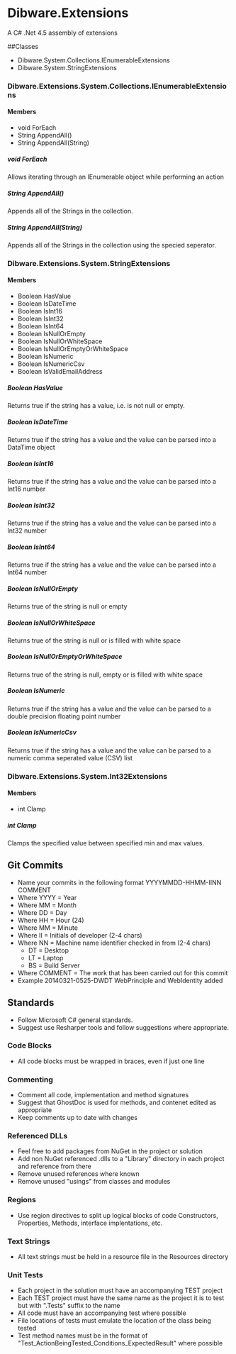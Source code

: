 Dibware.Extensions
==================

A C# .Net 4.5 assembly of extensions

##Classes
* Dibware.System.Collections.IEnumerableExtensions
* Dibware.System.StringExtensions

### Dibware.Extensions.System.Collections.IEnumerableExtensions
#### Members
* void ForEach<T>
* String AppendAll()
* String AppendAll(String)

##### void ForEach<T>
Allows iterating through an IEnumerable object while performing an action

##### String AppendAll()
Appends all of the Strings in the collection.

##### String AppendAll(String)
Appends all of the Strings in the collection using the specied seperator.


### Dibware.Extensions.System.StringExtensions
#### Members
* Boolean HasValue
* Boolean IsDateTime
* Boolean IsInt16
* Boolean IsInt32
* Boolean IsInt64
* Boolean IsNullOrEmpty
* Boolean IsNullOrWhiteSpace
* Boolean IsNullOrEmptyOrWhiteSpace
* Boolean IsNumeric
* Boolean IsNumericCsv
* Boolean IsValidEmailAddress

##### Boolean HasValue
Returns true if the string has a value, i.e. is not null or empty.

##### Boolean IsDateTime
Returns true if the string has a value and the value can be parsed into a DataTime object

##### Boolean IsInt16
Returns true if the string has a value and the value can be parsed into a Int16 number

##### Boolean IsInt32
Returns true if the string has a value and the value can be parsed into a Int32 number

##### Boolean IsInt64
Returns true if the string has a value and the value can be parsed into a Int64 number

##### Boolean IsNullOrEmpty
Returns true of the string is null or empty

##### Boolean IsNullOrWhiteSpace
Returns true of the string is null or is filled with white space

##### Boolean IsNullOrEmptyOrWhiteSpace
Returns true of the string is null, empty or is filled with white space

##### Boolean IsNumeric
Returns true if the string has a value and the value can be parsed to a double precision floating point number

##### Boolean IsNumericCsv
Returns true if the string has a value and the value can be parsed to a numeric comma seperated value (CSV) list

### Dibware.Extensions.System.Int32Extensions
#### Members
* int Clamp

##### int Clamp
Clamps the specified value between specified min and max values.


## Git Commits
* Name your commits in the following format YYYYMMDD-HHMM-IINN COMMENT
* Where YYYY    = Year
* Where MM      = Month
* Where DD      = Day
* Where HH      = Hour (24)
* Where MM      = Minute
* Where II      = Initials of developer (2-4 chars)
* Where NN      = Machine name identifier checked in from (2-4 chars)
    * DT = Desktop
    * LT = Laptop 
    * BS = Build Server
* Where COMMENT = The work that has been carried out for this commit
* Example 20140321-0525-DWDT WebPrinciple and WebIdentity added

## Standards
* Follow Microsoft C# general standards. 
* Suggest use Resharper tools and follow suggestions where appropriate.

### Code Blocks
* All code blocks must be wrapped in braces, even if just one line

### Commenting
* Comment all code, implementation and method signatures 
* Suggest that GhostDoc is used for methods, and contenet edited as appropriate
* Keep comments up to date with changes

### Referenced DLLs
* Feel free to add packages from NuGet in the project or solution
* Add non NuGet referenced .dlls to a "Library" directory in each project and reference from there
* Remove unused references where known
* Remove unused "usings" from classes and modules

### Regions
* Use region directives to split up logical blocks of code Constructors, Properties, Methods, interface implentations, etc.

### Text Strings
* All text strings must be held in a resource file in the Resources directory

### Unit Tests
* Each project in the solution must have an accompanying TEST project
* Each TEST project must have the same name as the project it is to test but with ".Tests" suffix to the name
* All code must have an accompanying test where possible
* File locations of tests must emulate the location of the class being tested
* Test method names must be in the format of "Test_ActionBeingTested_Conditions_ExpectedResult" where possible
